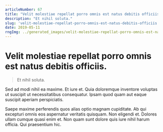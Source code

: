 ```yaml
---
articleNumber: 67
title: "Velit molestiae repellat porro omnis est natus debitis officiis."
description: "Et nihil soluta."
slug: 'velit-molestiae-repellat-porro-omnis-est-natus-debitis-officiis.'
date: 2019-05-11
rngImg: ../generated_images/velit-molestiae-repellat-porro-omnis-est-natus-debitis-officiis..jpg
---
```


# Velit molestiae repellat porro omnis est natus debitis officiis.

> Et nihil soluta.

Sed ad modi nihil ea maxime. Et iure et. Quia doloremque inventore voluptas ut suscipit ut necessitatibus consequatur. Ipsam quod quam aut eaque suscipit aperiam perspiciatis.
 Saepe maxime perferendis quos alias optio magnam cupiditate. Ab qui excepturi omnis eos aspernatur veritatis quisquam. Non eligendi et. Dolores ullam cumque quasi enim et. Non quam sunt dolore quis iure nihil harum officia. Qui praesentium hic.
